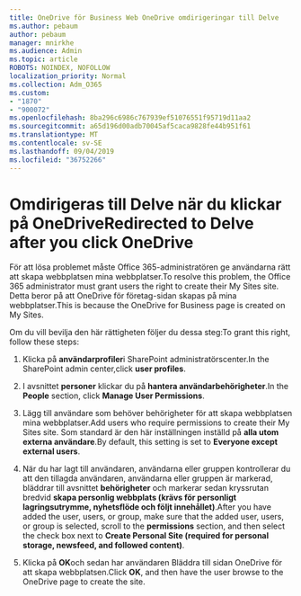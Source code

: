 ```yaml
---
title: OneDrive för Business Web OneDrive omdirigeringar till Delve
ms.author: pebaum
author: pebaum
manager: mnirkhe
ms.audience: Admin
ms.topic: article
ROBOTS: NOINDEX, NOFOLLOW
localization_priority: Normal
ms.collection: Adm_O365
ms.custom:
- "1870"
- "900072"
ms.openlocfilehash: 8ba296c6986c767939ef51076551f95719d11aa2
ms.sourcegitcommit: a65d196d00adb70045af5caca9828fe44b951f61
ms.translationtype: MT
ms.contentlocale: sv-SE
ms.lasthandoff: 09/04/2019
ms.locfileid: "36752266"
---
```

# <a name="redirected-to-delve-after-you-click-onedrive"></a><span data-ttu-id="22d33-102">Omdirigeras till Delve när du klickar på OneDrive</span><span class="sxs-lookup"><span data-stu-id="22d33-102">Redirected to Delve after you click OneDrive</span></span>

<span data-ttu-id="22d33-103">För att lösa problemet måste Office 365-administratören ge användarna rätt att skapa webbplatsen mina webbplatser.</span><span class="sxs-lookup"><span data-stu-id="22d33-103">To resolve this problem, the Office 365 administrator must grant users the right to create their My Sites site.</span></span> <span data-ttu-id="22d33-104">Detta beror på att OneDrive för företag-sidan skapas på mina webbplatser.</span><span class="sxs-lookup"><span data-stu-id="22d33-104">This is because the OneDrive for Business page is created on My Sites.</span></span>

<span data-ttu-id="22d33-105">Om du vill bevilja den här rättigheten följer du dessa steg:</span><span class="sxs-lookup"><span data-stu-id="22d33-105">To grant this right, follow these steps:</span></span>

1. <span data-ttu-id="22d33-106">Klicka på **användarprofiler**i SharePoint administratörscenter.</span><span class="sxs-lookup"><span data-stu-id="22d33-106">In the SharePoint admin center,click **user profiles**.</span></span>

2. <span data-ttu-id="22d33-107">I avsnittet **personer** klickar du på **hantera användarbehörigheter**.</span><span class="sxs-lookup"><span data-stu-id="22d33-107">In the **People** section, click **Manage User Permissions**.</span></span>

3. <span data-ttu-id="22d33-108">Lägg till användare som behöver behörigheter för att skapa webbplatsen mina webbplatser.</span><span class="sxs-lookup"><span data-stu-id="22d33-108">Add users who require permissions to create their My Sites site.</span></span> <span data-ttu-id="22d33-109">Som standard är den här inställningen inställd på **alla utom externa användare**.</span><span class="sxs-lookup"><span data-stu-id="22d33-109">By default, this setting is set to **Everyone except external users**.</span></span>

4. <span data-ttu-id="22d33-110">När du har lagt till användaren, användarna eller gruppen kontrollerar du att den tillagda användaren, användarna eller gruppen är markerad, bläddrar till avsnittet **behörigheter** och markerar sedan kryssrutan bredvid **skapa personlig webbplats (krävs för personligt lagringsutrymme, nyhetsflöde och följt innehållet)**.</span><span class="sxs-lookup"><span data-stu-id="22d33-110">After you have added the user, users, or group, make sure that the added user, users, or group is selected, scroll to the **permissions** section, and then select the check box next to **Create Personal Site (required for personal storage, newsfeed, and followed content)**.</span></span>

5. <span data-ttu-id="22d33-111">Klicka på **OK**och sedan har användaren Bläddra till sidan OneDrive för att skapa webbplatsen.</span><span class="sxs-lookup"><span data-stu-id="22d33-111">Click **OK**, and then have the user browse to the OneDrive page to create the site.</span></span>
